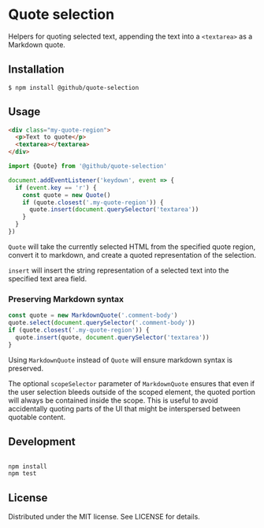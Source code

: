 # Quote selection

Helpers for quoting selected text, appending the text into a `<textarea>` as a Markdown quote.

## Installation

```
$ npm install @github/quote-selection
```

## Usage

```html
<div class="my-quote-region">
  <p>Text to quote</p>
  <textarea></textarea>
</div>
```

```js
import {Quote} from '@github/quote-selection'

document.addEventListener('keydown', event => {
  if (event.key == 'r') {
    const quote = new Quote()
    if (quote.closest('.my-quote-region')) {
      quote.insert(document.querySelector('textarea'))
    }
  }
})
```

`Quote` will take the currently selected HTML from the specified quote region, convert it to markdown, and create a quoted representation of the selection.

`insert` will insert the string representation of a selected text into the specified text area field.

### Preserving Markdown syntax

```js
const quote = new MarkdownQuote('.comment-body')
quote.select(document.querySelector('.comment-body'))
if (quote.closest('.my-quote-region')) {
  quote.insert(quote, document.querySelector('textarea'))
}
```

Using `MarkdownQuote` instead of `Quote` will ensure markdown syntax is preserved.

The optional `scopeSelector` parameter of `MarkdownQuote` ensures that even if the user selection bleeds outside of the scoped element, the quoted portion will always be contained inside the scope. This is useful to avoid accidentally quoting parts of the UI that might be interspersed between quotable content.


## Development

```

npm install
npm test

```

## License

Distributed under the MIT license. See LICENSE for details.
```
